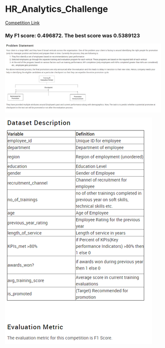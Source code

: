 # HR_Analytics_Challenge

[Competition Link](https://datahack.analyticsvidhya.com/contest/wns-analytics-hackathon-2018-1/)

### My F1 score: 0.496872. The best score was 0.5389123


![alt text](https://github.com/BhaveshBhansali/HR_Analytics_Challenge/blob/master/Problem%20Statement_HR.PNG "Logo Title Text 1")

![alt text](https://github.com/BhaveshBhansali/HR_Analytics_Challenge/blob/master/Dataset_HR.PNG "Logo Title Text 2")


